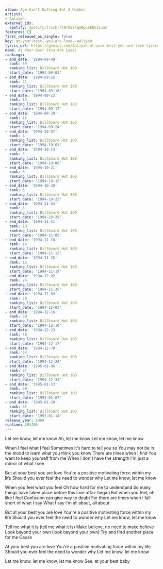```yaml
---
album: Age Ain't Nothing But A Number
artists:
- Aaliyah
external_ids:
  spotify: spotify:track:4lRrk574qIHpoEEKC1zuam
features: []
first_released_as_single: false
key: at-your-best--you-are-love--aaliyah
lyrics_url: https://genius.com/Aaliyah-at-your-best-you-are-love-lyrics
name: At Your Best (You Are Love)
rankings:
- end_date: '1994-09-09'
  rank: 69
  ranking_list: Billboard Hot 100
  start_date: '1994-09-03'
- end_date: '1994-09-16'
  rank: 21
  ranking_list: Billboard Hot 100
  start_date: '1994-09-10'
- end_date: '1994-09-23'
  rank: 13
  ranking_list: Billboard Hot 100
  start_date: '1994-09-17'
- end_date: '1994-09-30'
  rank: 12
  ranking_list: Billboard Hot 100
  start_date: '1994-09-24'
- end_date: '1994-10-07'
  rank: 8
  ranking_list: Billboard Hot 100
  start_date: '1994-10-01'
- end_date: '1994-10-14'
  rank: 8
  ranking_list: Billboard Hot 100
  start_date: '1994-10-08'
- end_date: '1994-10-21'
  rank: 6
  ranking_list: Billboard Hot 100
  start_date: '1994-10-15'
- end_date: '1994-10-28'
  rank: 6
  ranking_list: Billboard Hot 100
  start_date: '1994-10-22'
- end_date: '1994-11-04'
  rank: 8
  ranking_list: Billboard Hot 100
  start_date: '1994-10-29'
- end_date: '1994-11-11'
  rank: 10
  ranking_list: Billboard Hot 100
  start_date: '1994-11-05'
- end_date: '1994-11-18'
  rank: 14
  ranking_list: Billboard Hot 100
  start_date: '1994-11-12'
- end_date: '1994-11-25'
  rank: 16
  ranking_list: Billboard Hot 100
  start_date: '1994-11-19'
- end_date: '1994-12-02'
  rank: 24
  ranking_list: Billboard Hot 100
  start_date: '1994-11-26'
- end_date: '1994-12-09'
  rank: 30
  ranking_list: Billboard Hot 100
  start_date: '1994-12-03'
- end_date: '1994-12-16'
  rank: 39
  ranking_list: Billboard Hot 100
  start_date: '1994-12-10'
- end_date: '1994-12-23'
  rank: 48
  ranking_list: Billboard Hot 100
  start_date: '1994-12-17'
- end_date: '1994-12-30'
  rank: 64
  ranking_list: Billboard Hot 100
  start_date: '1994-12-24'
- end_date: '1995-01-06'
  rank: 67
  ranking_list: Billboard Hot 100
  start_date: '1994-12-31'
- end_date: '1995-01-13'
  rank: 69
  ranking_list: Billboard Hot 100
  start_date: '1995-01-07'
- end_date: '1995-01-20'
  rank: 67
  ranking_list: Billboard Hot 100
  start_date: '1995-01-14'
release_year: 1994
runtime: 291400
---
```

Let me know, let me know
Ah, let me know
Let me know, let me know


When I feel what I feel
Sometimes it's hard to tell you so
You may not be in the mood to learn what you think you know
There are times when I find
You want to keep yourself from me
When I don't have the strength
I'm just a mirror of what I see


But at your best you are love
You're a positive motivating force within my life
Should you ever feel the need to wonder why
Let me know, let me know


When you feel what you feel
Oh how hard for me to understand
So many things have taken place before this love affair began
But when you feel, oh like I feel
Confusion can give way to doubt
For there are times when I fall short of what I say
What I say I'm all about, all about


But at your best you are love
You're a positive motivating force within my life
Should you ever feel the need to wonder why
Let me know, let me know


Tell me what it is (tell me what it is)
Make believe, no need to make believe
Look beyond your own (look beyond your own)
Try and find another place for me
Cause


At your best you are love
You're a positive motivating force within my life
Should you ever feel the need to wonder why
Let me know, let me know


Let me know, let me know, let me know
See, at your best baby
